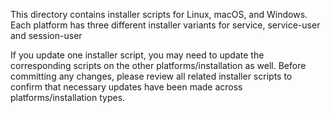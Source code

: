This directory contains installer scripts for Linux, macOS, and Windows. Each platform has three different installer variants for service, service-user and session-user

If you update one installer script, you may need to update the corresponding scripts on the other platforms/installation as well. Before committing any changes, please review all related installer scripts to confirm that necessary updates have been made across platforms/installation types.

